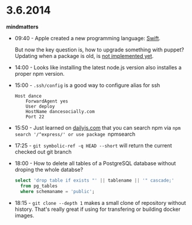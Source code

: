 # 3.6.2014

**mindmatters**

- 09:40 - Apple created a new programming language: [Swift](https://developer.apple.com/swift/).

    But now the key question is, how to upgrade something with puppet? Updating when a package is old, is [not implemented yet](https://tickets.puppetlabs.com/browse/PUP-1519).

- 14:00 - Looks like installing the latest node.js version also installes a proper npm version.

- 15:00 - `.ssh/config` is a good way to configure alias for ssh

    ```
    Host dance
        ForwardAgent yes
        User deploy
        HostName dancesocially.com
        Port 22
    ```

- 15:50 - Just learned on [dailyjs.com](http://dailyjs.com/2014/06/02/search-npm/) that you can search npm via `npm search '/^express/' or use package `npmsearch

- 17:25 - `git symbolic-ref -q HEAD --short` will return the current checked out git branch

- 18:00 - How to delete all tables of a PostgreSQL database without droping the whole databse?

    ```sql
    select 'drop table if exists "' || tablename || '" cascade;'
      from pg_tables
      where schemaname = 'public';
    ```

- 18:15 - `git clone --depth 1` makes a small clone of repository without history. That's really great if using for transfering or building docker images.

